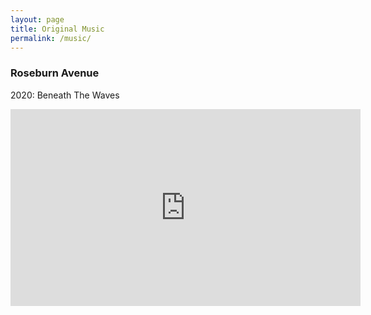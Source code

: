 ```yaml
---
layout: page
title: Original Music
permalink: /music/
---
```

### Roseburn Avenue

2020: Beneath The Waves

<iframe width="560" height="315" src="https://www.youtube.com/embed/WHHYZWmiiBc" frameborder="0" allow="autoplay; encrypted-media" allowfullscreen></iframe>
